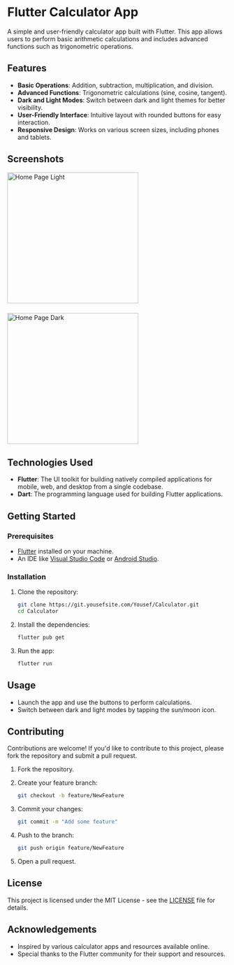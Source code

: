 
# Flutter Calculator App

A simple and user-friendly calculator app built with Flutter. This app allows users to perform basic arithmetic calculations and includes advanced functions such as trigonometric operations.

## Features

- **Basic Operations**: Addition, subtraction, multiplication, and division.
- **Advanced Functions**: Trigonometric calculations (sine, cosine, tangent).
- **Dark and Light Modes**: Switch between dark and light themes for better visibility.
- **User-Friendly Interface**: Intuitive layout with rounded buttons for easy interaction.
- **Responsive Design**: Works on various screen sizes, including phones and tablets.

## Screenshots


<img src="https://i.postimg.cc/jqngX27Y/light.png" alt="Home Page Light" width="300"/>

###

<img src="https://i.postimg.cc/C5b4VZGZ/dark.png" alt="Home Page Dark" width="300"/>

## Technologies Used

- **Flutter**: The UI toolkit for building natively compiled applications for mobile, web, and desktop from a single codebase.
- **Dart**: The programming language used for building Flutter applications.

## Getting Started

### Prerequisites

- [Flutter](https://flutter.dev/docs/get-started/install) installed on your machine.
- An IDE like [Visual Studio Code](https://code.visualstudio.com/) or [Android Studio](https://developer.android.com/studio).

### Installation

1. Clone the repository:

   ```bash
   git clone https://git.yousefsite.com/Yousef/Calculator.git
   cd Calculator
   ```

2. Install the dependencies:

   ```bash
   flutter pub get
   ```

3. Run the app:

   ```bash
   flutter run
   ```

## Usage

- Launch the app and use the buttons to perform calculations.
- Switch between dark and light modes by tapping the sun/moon icon.

## Contributing

Contributions are welcome! If you'd like to contribute to this project, please fork the repository and submit a pull request.

1. Fork the repository.
2. Create your feature branch:

   ```bash
   git checkout -b feature/NewFeature
   ```

3. Commit your changes:

   ```bash
   git commit -m "Add some feature"
   ```

4. Push to the branch:

   ```bash
   git push origin feature/NewFeature
   ```

5. Open a pull request.

## License

This project is licensed under the MIT License - see the [LICENSE](LICENSE) file for details.

## Acknowledgements

- Inspired by various calculator apps and resources available online.
- Special thanks to the Flutter community for their support and resources.

